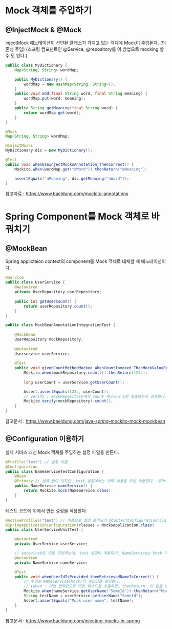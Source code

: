 # Mock 객체를 주입하기
## @InjectMock & @Mock
InjectMock 애노테이션이 선언된 클래스가 가지고 있는 객체에 Mock이 주입된다. (의존성 주입)
(스프링 컴포넌트인 @Service, @repository를 이 방법으로 mocking 할 수 도 있다.)
~~~java
public class MyDictionary {
    Map<String, String> wordMap;

    public MyDictionary() {
        wordMap = new HashMap<String, String>();
    }
    public void add(final String word, final String meaning) {
        wordMap.put(word, meaning);
    }
    public String getMeaning(final String word) {
        return wordMap.get(word);
    }
}
~~~
~~~java
@Mock
Map<String, String> wordMap;

@InjectMocks
MyDictionary dic = new MyDictionary();

@Test
public void whenUseInjectMocksAnnotation_thenCorrect() {
    Mockito.when(wordMap.get("aWord")).thenReturn("aMeaning");

    assertEquals("aMeaning", dic.getMeaning("aWord"));
}
~~~
참고자료 : https://www.baeldung.com/mockito-annotations
# Spring Component를 Mock 객체로 바꿔치기
## @MockBean
Spring applictaion context의 component를 Mock 객체로 대체할 때 애노테이션이다.
~~~java
@Service
public class UserService {
    @Autowired
    private UserRepository userRepository;
    
    public int getUserCount() {
        return userRepository.count();
    }
}

public class MockBeanAnnotationIntegrationTest {
    
    @MockBean
    UserRepository mockRepository;
    
    @Autowired
    Userservice userService;
    
    @Test
    public void givenCountMethodMocked_WhenCountInvoked_ThenMockValueReturned() {
        Mockito.when(mockRepository.count()).thenReturn(123L);
        
        long userCount = userService.getUserCount();

        Assert.assertEquals(123L, userCount);
        // verify : mockRepository에서 count 메소드가 1번 호출됐는지 검증한다.
        Mockito.verify(mockRepository).count(); 
    }
}
~~~
참고문서 : https://www.baeldung.com/java-spring-mockito-mock-mockbean
## @Configuration 이용하기
실제 서비스 대신 Mock 객체를 주입하는 설정 파일을 만든다.
~~~java
@Profile("test") // 설정 이름
@Configuration
public class NameServiceTestConfiguration {
    @Bean
    @Primary // 실제 빈이 있지만, test 설정에서는 아래 내용을 우선 적용한다. (@Primary는 같은 이름의 빈이 여러 개 있을때, 우선적으로 주입할 빈을 표현하는 애노테이션이다.)
    public NameService nameService() {
        return Mockito.mock(NameService.class);
    }
}
~~~

테스트 코드에 위에서 만든 설정을 적용한다. 
~~~java
@ActiveProfiles("test") // 이름으로 설정 불러오기 @ContextConfiguration(classes = NameServiceTestConfiguration.class)을 사용해도 된다.
@SpringApplicationConfiguration(classes = MocksApplication.class)
public class UserServiceUnitTest {

    @Autowired
    private UserService userService;

    // autowired로 빈을 주입하는데, test 설정이 적용되어, NameService는 Mock 객체로 주입된다.
    @Autowired
    private NameService nameService;

    @Test
    public void whenUserIdIsProvided_thenRetrievedNameIsCorrect() {
        // 주입된 NameService(Mock)의 응답값을 설정한다. 
        // (when : 어떤 입력값으로 어떤 메소드를 호출하면, thenReturn: 이 값을 반환한다.)
        Mockito.when(nameService.getUserName("SomeId")).thenReturn("Mock user name");
        String testName = userService.getUserName("SomeId");
        Assert.assertEquals("Mock user name", testName);
    }
}
~~~
참고문서 : https://www.baeldung.com/injecting-mocks-in-spring


